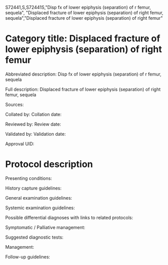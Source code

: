 S72441,S,S72441S,"Disp fx of lower epiphysis (separation) of r femur, sequela", "Displaced fracture of lower epiphysis (separation) of right femur, sequela","Displaced fracture of lower epiphysis (separation) of right femur"
# Category title: Displaced fracture of lower epiphysis (separation) of right femur

Abbreviated description: Disp fx of lower epiphysis (separation) of r femur, sequela

Full description: Displaced fracture of lower epiphysis (separation) of right femur, sequela

Sources:

Collated by:
Collation date:

Reviewed by:
Review date:

Validated by:
Validation date:

Approval UID:

# Protocol description

Presenting conditions:

History capture guidelines:

General examination guidelines:

Systemic examination guidelines:

Possible differential diagnoses with links to related protocols:

Symptomatic / Palliative management:

Suggested diagnostic tests:

Management:

Follow-up guidelines:
